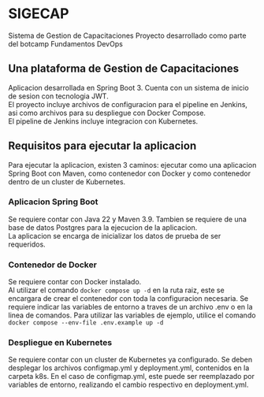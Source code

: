 # SIGECAP
Sistema de Gestion de Capacitaciones
Proyecto desarrollado como parte del botcamp Fundamentos DevOps 

## Una plataforma de Gestion de Capacitaciones
Aplicacion desarrollada en Spring Boot 3. Cuenta con un sistema de inicio de sesion con tecnologia JWT.  
El proyecto incluye archivos de configuracion para el pipeline en Jenkins, asi como archivos para su despliegue con Docker Compose.  
El pipeline de Jenkins incluye integracion con Kubernetes.

## Requisitos para ejecutar la aplicacion
Para ejecutar la aplicacion, existen 3 caminos: ejecutar como una aplicacion Spring Boot con Maven, como contenedor con Docker y como contenedor dentro de un cluster de Kubernetes.  

### Aplicacion Spring Boot
Se requiere contar con Java 22 y Maven 3.9. Tambien se requiere  de una base de datos Postgres para la ejecucion de la aplicacion.  
La aplicacion se encarga de inicializar los datos de prueba de ser requeridos.

### Contenedor de Docker
Se requiere contar con Docker instalado.  
Al utilizar el comando `docker compose up -d` en la ruta raiz, este se encargara de crear el contenedor con toda la configuracion necesaria. Se requiere indicar las variables de entorno a traves de un archivo .env o en la linea de comandos. Para utilizar las variables de ejemplo, utilice el comando `docker compose --env-file .env.example up -d`

### Despliegue en Kubernetes
Se requiere contar con un cluster de Kubernetes ya configurado.
Se deben desplegar los archivos configmap.yml y deployment.yml, contenidos en la carpeta k8s. En el caso de configmap.yml, este puede ser reemplazado por variables de entorno, realizando el cambio respectivo en deployment.yml.

